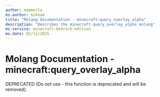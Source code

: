```yaml
---
author: mammerla
ms.author: mikeam
title: "Molang Documentation - minecraft:query_overlay_alpha"
description: "Describes the minecraft:query_overlay_alpha molang"
ms.service: minecraft-bedrock-edition
ms.date: 02/11/2025 
---
```


# Molang Documentation - minecraft:query_overlay_alpha

DEPRECATED (Do not use - this function is deprecated and will be removed).
